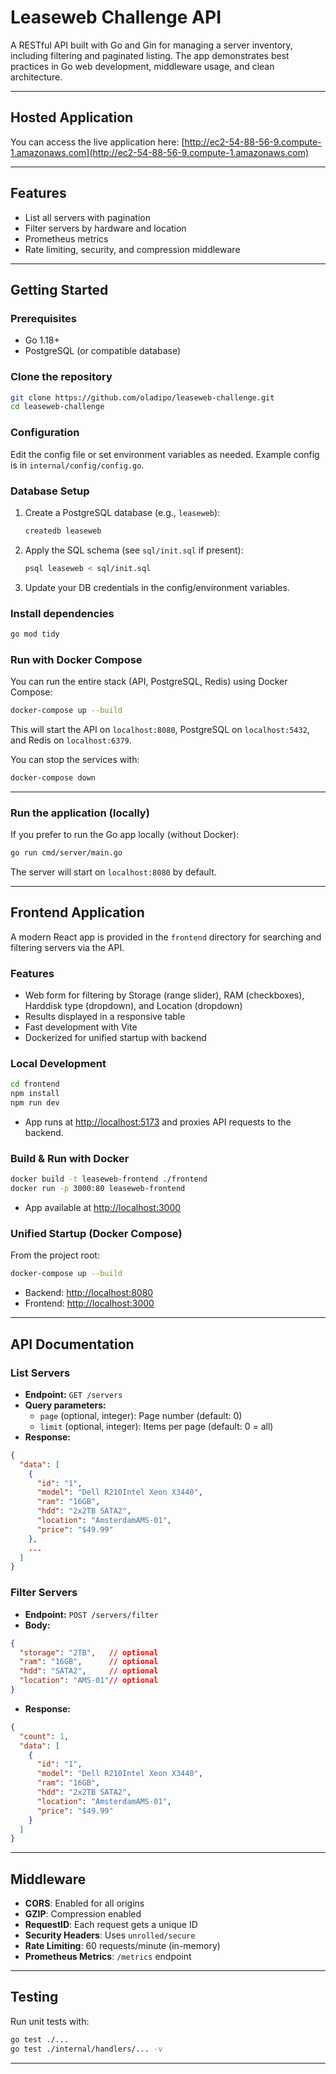 # Leaseweb Challenge API

A RESTful API built with Go and Gin for managing a server inventory, including filtering and paginated listing. The app demonstrates best practices in Go web development, middleware usage, and clean architecture.

---

## Hosted Application

You can access the live application here: [http://ec2-54-88-56-9.compute-1.amazonaws.com](http://ec2-54-88-56-9.compute-1.amazonaws.com)

---

## Features
- List all servers with pagination
- Filter servers by hardware and location
- Prometheus metrics
- Rate limiting, security, and compression middleware

---

## Getting Started

### Prerequisites
- Go 1.18+
- PostgreSQL (or compatible database)

### Clone the repository
```bash
git clone https://github.com/oladipo/leaseweb-challenge.git
cd leaseweb-challenge
```

### Configuration
Edit the config file or set environment variables as needed. Example config is in `internal/config/config.go`.

### Database Setup
1. Create a PostgreSQL database (e.g., `leaseweb`):
   ```bash
   createdb leaseweb
   ```
2. Apply the SQL schema (see `sql/init.sql` if present):
   ```bash
   psql leaseweb < sql/init.sql
   ```
3. Update your DB credentials in the config/environment variables.

### Install dependencies
```bash
go mod tidy
```

### Run with Docker Compose
You can run the entire stack (API, PostgreSQL, Redis) using Docker Compose:

```bash
docker-compose up --build
```

This will start the API on `localhost:8080`, PostgreSQL on `localhost:5432`, and Redis on `localhost:6379`.

You can stop the services with:
```bash
docker-compose down
```

---

### Run the application (locally)
If you prefer to run the Go app locally (without Docker):
```bash
go run cmd/server/main.go
```

The server will start on `localhost:8080` by default.

---

## Frontend Application

A modern React app is provided in the `frontend` directory for searching and filtering servers via the API.

### Features
- Web form for filtering by Storage (range slider), RAM (checkboxes), Harddisk type (dropdown), and Location (dropdown)
- Results displayed in a responsive table
- Fast development with Vite
- Dockerized for unified startup with backend

### Local Development
```bash
cd frontend
npm install
npm run dev
```
- App runs at [http://localhost:5173](http://localhost:5173) and proxies API requests to the backend.

### Build & Run with Docker
```bash
docker build -t leaseweb-frontend ./frontend
docker run -p 3000:80 leaseweb-frontend
```
- App available at [http://localhost:3000](http://localhost:3000)

### Unified Startup (Docker Compose)
From the project root:
```bash
docker-compose up --build
```
- Backend: [http://localhost:8080](http://localhost:8080)
- Frontend: [http://localhost:3000](http://localhost:3000)

---

## API Documentation

### List Servers
- **Endpoint:** `GET /servers`
- **Query parameters:**
  - `page` (optional, integer): Page number (default: 0)
  - `limit` (optional, integer): Items per page (default: 0 = all)
- **Response:**
```json
{
  "data": [
    {
      "id": "1",
      "model": "Dell R210Intel Xeon X3440",
      "ram": "16GB",
      "hdd": "2x2TB SATA2",
      "location": "AmsterdamAMS-01",
      "price": "$49.99"
    },
    ...
  ]
}
```

### Filter Servers
- **Endpoint:** `POST /servers/filter`
- **Body:**
```json
{
  "storage": "2TB",   // optional
  "ram": "16GB",      // optional
  "hdd": "SATA2",     // optional
  "location": "AMS-01"// optional
}
```
- **Response:**
```json
{
  "count": 1,
  "data": [
    {
      "id": "1",
      "model": "Dell R210Intel Xeon X3440",
      "ram": "16GB",
      "hdd": "2x2TB SATA2",
      "location": "AmsterdamAMS-01",
      "price": "$49.99"
    }
  ]
}
```

---

## Middleware
- **CORS**: Enabled for all origins
- **GZIP**: Compression enabled
- **RequestID**: Each request gets a unique ID
- **Security Headers**: Uses `unrolled/secure`
- **Rate Limiting**: 60 requests/minute (in-memory)
- **Prometheus Metrics**: `/metrics` endpoint

---

## Testing
Run unit tests with:
```bash
go test ./...
go test ./internal/handlers/... -v
```

---
